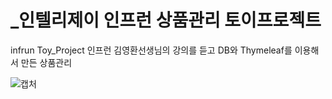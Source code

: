 # _인텔리제이 인프런 상품관리 토이프로젝트
infrun Toy_Project
인프런 김영환선생님의 강의를 듣고 DB와 Thymeleaf를 이용해서 만든 상품관리


![캡처](https://user-images.githubusercontent.com/79193811/186302716-203adb99-9df7-4bb7-bae9-3bafe158503f.PNG)

